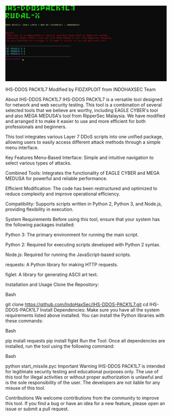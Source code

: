 ![MENU DISPLAY](node_modules/IHS-RUDALX.png)

IHS-DDOS PACK1L7
Modified by FIDZXPLOIT from INDOHAXSEC Team

About IHS-DDOS PACK1L7
IHS-DDOS PACK1L7 is a versatile tool designed for network and web security testing. This tool is a combination of several selected tools that we believe are worthy, including EAGLE CYBER's tool and also MEGA MEDUSA's tool from RipperSec Malaysia. We have modified and arranged it to make it easier to use and more efficient for both professionals and beginners.

This tool integrates various Layer 7 DDoS scripts into one unified package, allowing users to easily access different attack methods through a simple menu interface.

Key Features
Menu-Based Interface: Simple and intuitive navigation to select various types of attacks.

Combined Tools: Integrates the functionality of EAGLE CYBER and MEGA MEDUSA for powerful and reliable performance.

Efficient Modification: The code has been restructured and optimized to reduce complexity and improve operational efficiency.

Compatibility: Supports scripts written in Python 2, Python 3, and Node.js, providing flexibility in execution.

System Requirements
Before using this tool, ensure that your system has the following packages installed:

Python 3: The primary environment for running the main script.

Python 2: Required for executing scripts developed with Python 2 syntax.

Node.js: Required for running the JavaScript-based scripts.

requests: A Python library for making HTTP requests.

figlet: A library for generating ASCII art text.

Installation and Usage
Clone the Repository:

Bash

git clone https://github.com/IndoHaxSec/IHS-DDOS-PACK1L7.git
cd IHS-DDOS-PACK1L7
Install Dependencies:
Make sure you have all the system requirements listed above installed. You can install the Python libraries with these commands:

Bash

pip install requests
pip install figlet
Run the Tool:
Once all dependencies are installed, run the tool using the following command:

Bash

python start_missile.pyc
Important Warning
IHS-DDOS PACK1L7 is intended for legitimate security testing and educational purposes only. The use of this tool for illegal activities or without proper authorization is unlawful and is the sole responsibility of the user. The developers are not liable for any misuse of this tool.

Contributions
We welcome contributions from the community to improve this tool. If you find a bug or have an idea for a new feature, please open an issue or submit a pull request.
